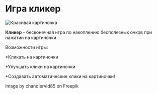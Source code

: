 # Игра кликер

![Красивая картиночка](https://img.freepik.com/free-photo/chocolate-chip-cookies-isolated-white-background-ai-generative_123827-24070.jpg?w=1380&t=st=1710884882~exp=1710885482~hmac=16329a55d7f11174f8a068fab43ba86ac040e4ee9be5ebe1c36fdac69abbf866)

**Кликер** - бесконечная игра по накоплению бесполезных очков при нажатии на картиночки

Возможности игры:

*Кликать на картиночки

*Улучшать клики на картиночки

*Создавать автоматические клики на картиночки!

Image by chandlervid85 on Freepik
